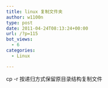 ```yaml
---
title: linux 复制文件夹
author: w1100n
type: post
date: 2011-04-24T08:13:24+00:00
url: /?p=115
bot_views:
  - 6
categories:
  - Linux

---
```

cp -r 按递归方式保留原目录结构复制文件